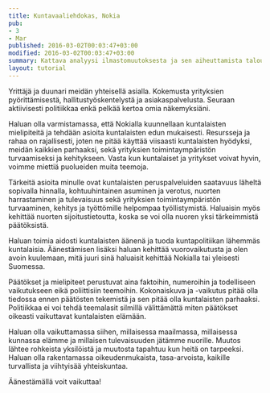 ```yaml
---
title: Kuntavaaliehdokas, Nokia
pub:
- 3
- Mar
published: 2016-03-02T00:03:47+03:00
modified: 2016-03-02T00:03:47+03:00
summary: Kattava analyysi ilmastomuutoksesta ja sen aiheuttamista taloudellisista ongelmista Suomessa.
layout: tutorial
---
```


Yrittäjä ja duunari meidän yhteisellä asialla. Kokemusta yrityksien pyörittämisestä, hallitustyöskentelystä ja asiakaspalvelusta. Seuraan aktiivisesti politiikkaa enkä pelkää kertoa omia näkemyksiäni.

Haluan olla varmistamassa, että Nokialla kuunnellaan kuntalaisten mielipiteitä ja tehdään asioita kuntalaisten edun mukaisesti. Resursseja ja rahaa on rajallisesti, joten ne pitää käyttää viisaasti kuntalaisten hyödyksi, meidän kaikkien parhaaksi, sekä yrityksien toimintaympäristön turvaamiseksi ja kehitykseen. Vasta kun kuntalaiset ja yritykset voivat hyvin, voimme miettiä puolueiden muita teemoja.

Tärkeitä asioita minulle ovat kuntalaisten peruspalveluiden saatavuus läheltä sopivalla hinnalla, kohtuuhintainen asuminen ja verotus, nuorten harrastaminen ja tulevaisuus sekä yrityksien toimintaympäristön turvaaminen, kehitys ja työttömille helpompaa työllistymistä. Haluaisin myös kehittää nuorten sijoitustietoutta, koska se voi olla nuoren yksi tärkeimmistä päätöksistä.

Haluan toimia aidosti kuntalaisten äänenä ja tuoda kuntapolitiikan lähemmäs kuntalaisia. Äänestämisen lisäksi haluan kehittää vuorovaikutusta ja olen avoin kuulemaan, mitä juuri sinä haluaisit kehittää Nokialla tai yleisesti Suomessa.

Päätökset ja mielipiteet perustuvat aina faktoihin, numeroihin ja todelliseen vaikutukseen eikä poliittisiin teemoihin. Kokonaiskuva ja -vaikutus pitää olla tiedossa ennen päätösten tekemistä ja sen pitää olla kuntalaisten parhaaksi. Politiikkaa ei voi tehdä teemalasit silmillä välittämättä miten päätökset oikeasti vaikuttavat kuntalaisten elämään.

Haluan olla vaikuttamassa siihen, millaisessa maailmassa, millaisessa kunnassa elämme ja millaisen tulevaisuuden jätämme nuorille. Muutos lähtee rohkeista yksilöistä ja muutosta tapahtuu kun heitä on tarpeeksi. Haluan olla rakentamassa oikeudenmukaista, tasa-arvoista, kaikille turvallista ja viihtyisää yhteiskuntaa.

Äänestämällä voit vaikuttaa!